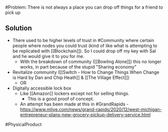 #Problem: There is not always a place you can drop off things for a friend to pick up

## Solution
- There used to be higher levels of trust in #Community where certain people where nodes you could trust (kind of like what is attempting to be replicated with [[Blockchain]]). So I could drop off my key with Sal and he would give it to you for me. 
	- With the breakdown of community ([[Bowling Alone]]) this no longer works, in part because of the stupid "Sharing economy"
- Revitalize community ([[Switch - How to Change Things When Change is Hard by Dan and Chip Heath]] & [[The Village Effect]])
	- OR
- Digitally accessible lock box
	- Like [[Amazon]] lockers except not for selling things.
		- This is a good proof of concept.
	- An attempt has been made at this in #GrandRapids - https://www.mlive.com/news/grand-rapids/2020/12/west-michigan-entrepreneur-plans-new-grocery-pickup-delivery-service.html


#PhysicalProduct